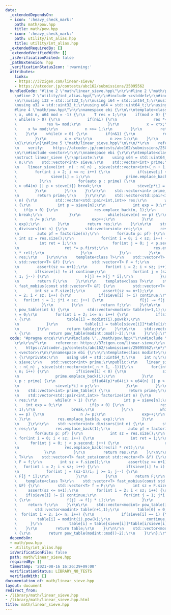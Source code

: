 ```yaml
---
data:
  _extendedDependsOn:
  - icon: ':heavy_check_mark:'
    path: math/pow.hpp
    title: math/pow.hpp
  - icon: ':heavy_check_mark:'
    path: utility/int_alias.hpp
    title: utility/int_alias.hpp
  _extendedRequiredBy: []
  _extendedVerifiedWith: []
  _isVerificationFailed: false
  _pathExtension: hpp
  _verificationStatusIcon: ':warning:'
  attributes:
    links:
    - https://37zigen.com/linear-sieve/
    - https://atcoder.jp/contests/abc162/submissions/25095562
  bundledCode: "#line 2 \"math/linear_sieve.hpp\"\n\r\n#line 2 \"math/pow.hpp\"\n\r\
    \n#line 2 \"utility/int_alias.hpp\"\n\r\n#include <cstddef>\r\n#include <cstdint>\r\
    \n\r\nusing i32 = std::int32_t;\r\nusing i64 = std::int64_t;\r\nusing u16 = std::uint16_t;\r\
    \nusing u32 = std::uint32_t;\r\nusing u64 = std::uint64_t;\r\nusing usize = std::size_t;\n\
    #line 4 \"math/pow.hpp\"\n\r\nnamespace ebi {\r\n\r\ntemplate<class T>\r\nT pow(T\
    \ x, u64 n, u64 mod = -1) {\r\n    T res = 1;\r\n    if(mod > 0) {\r\n       \
    \ while(n > 0) {\r\n            if(n&1) {\r\n                res *= x;\r\n   \
    \             res %= mod;\r\n            }\r\n            x = x*x;\r\n       \
    \     x %= mod;\r\n            n >>= 1;\r\n        }\r\n        return res;\r\n\
    \    }\r\n    while(n > 0) {\r\n        if(n&1) {\r\n            res *= x;\r\n\
    \        }\r\n        x = x*x;\r\n        n >>= 1;\r\n    }\r\n    return res;\r\
    \n}\r\n\r\n}\n#line 5 \"math/linear_sieve.hpp\"\n\r\n/*\r\n    reference: https://37zigen.com/linear-sieve/\r\
    \n    verify:    https://atcoder.jp/contests/abc162/submissions/25095562\r\n*/\r\
    \n\r\n#include <vector>\r\n\r\nnamespace ebi {\r\n\r\ntemplate<class modint>\r\
    \nstruct linear_sieve {\r\nprivate:\r\n    using u64 = std::uint64_t;\r\n    int\
    \ n;\r\n    std::vector<int> sieve;\r\n    std::vector<int> prime;\r\npublic:\r\
    \n    linear_sieve(int _n) : n(_n) , sieve(std::vector<int>(_n + 1, -1)){\r\n\
    \        for(int i = 2; i <= n; i++) {\r\n            if(sieve[i] < 0) {\r\n \
    \               sieve[i] = i;\r\n                prime.emplace_back(i);\r\n  \
    \          }\r\n            for(auto p : prime) {\r\n                if(u64(p)*u64(i)\
    \ > u64(n) || p > sieve[i]) break;\r\n                sieve[p*i] = p;\r\n    \
    \        }\r\n        }\r\n    }\r\n\r\n    std::vector<int> prime_table() {\r\
    \n        return prime;\r\n    }\r\n\r\n    std::vector<std::pair<int,int>> factorize(int\
    \ n) {\r\n        std::vector<std::pair<int,int>> res;\r\n        while(n > 1)\
    \ {\r\n            int p = sieve[n];\r\n            int exp = 0;\r\n         \
    \   if(p < 0) {\r\n                res.emplace_back(n, 1);\r\n               \
    \ break;\r\n            }\r\n            while(sieve[n] == p) {\r\n          \
    \      n /= p;\r\n                exp++;\r\n            }\r\n            res.emplace_back(p,\
    \ exp);\r\n        }\r\n        return res;\r\n    }\r\n\r\n    std::vector<int>\
    \ divisors(int n) {\r\n        std::vector<int> res;\r\n        res.emplace_back(1);\r\
    \n        auto pf = factorize(n);\r\n        for(auto p: pf) {\r\n           \
    \ int sz = res.size();\r\n            for(int i = 0; i < sz; i++) {\r\n      \
    \          int ret = 1;\r\n                for(int j = 0; j < p.second; j++) {\r\
    \n                    ret *= p.first;\r\n                    res.emplace_back(res[i]\
    \ * ret);\r\n                }\r\n            }\r\n        }\r\n        return\
    \ res;\r\n    }\r\n\r\n    template<class T>\r\n    std::vector<T> fast_zeta(const\
    \ std::vector<T> &f) {\r\n        std::vector<T> F = f;\r\n        int sz = f.size();\r\
    \n        assert(sz <= n+1);\r\n        for(int i = 2; i < sz; i++) {\r\n    \
    \        if(sieve[i] != i) continue;\r\n            for(int j = (sz-1)/i; j >=\
    \ 1; j--) {\r\n                F[j] += F[j * i];\r\n            }\r\n        }\r\
    \n        return F;\r\n    }\r\n\r\n    template<class T>\r\n    std::vector<T>\
    \ fast_mobius(const std::vector<T> &F) {\r\n        std::vector<T> f = F;\r\n\
    \        int sz = F.size();\r\n        assert(sz <= n+1);\r\n        for(int i\
    \ = 2; i < sz; i++) {\r\n            if(sieve[i] != i) continue;\r\n         \
    \   for(int j = 1; j*i < sz; j++) {\r\n                f[j] -= f[j * i];\r\n \
    \           }\r\n        }\r\n        return f;\r\n    }\r\n\r\n    std::vector<modint>\
    \ pow_table(int k) {\r\n        std::vector<modint> table(n+1,1);\r\n        table[0]\
    \ = 0;\r\n        for(int i = 2; i<= n; i++) {\r\n            if(sieve[i] == i)\
    \ {\r\n                table[i] = modint(i).pow(k);\r\n                continue;\r\
    \n            }\r\n            table[i] = table[sieve[i]]*table[i/sieve[i]];\r\
    \n        }\r\n        return table;\r\n    }\r\n\r\n    std::vector<modint> inv_table()\
    \ {\r\n        return pow_table(modint::mod()-2);\r\n    }\r\n};\r\n\r\n}\r\n"
  code: "#pragma once\r\n\r\n#include \"../math/pow.hpp\"\r\n#include \"../utility/int_alias.hpp\"\
    \r\n\r\n/*\r\n    reference: https://37zigen.com/linear-sieve/\r\n    verify:\
    \    https://atcoder.jp/contests/abc162/submissions/25095562\r\n*/\r\n\r\n#include\
    \ <vector>\r\n\r\nnamespace ebi {\r\n\r\ntemplate<class modint>\r\nstruct linear_sieve\
    \ {\r\nprivate:\r\n    using u64 = std::uint64_t;\r\n    int n;\r\n    std::vector<int>\
    \ sieve;\r\n    std::vector<int> prime;\r\npublic:\r\n    linear_sieve(int _n)\
    \ : n(_n) , sieve(std::vector<int>(_n + 1, -1)){\r\n        for(int i = 2; i <=\
    \ n; i++) {\r\n            if(sieve[i] < 0) {\r\n                sieve[i] = i;\r\
    \n                prime.emplace_back(i);\r\n            }\r\n            for(auto\
    \ p : prime) {\r\n                if(u64(p)*u64(i) > u64(n) || p > sieve[i]) break;\r\
    \n                sieve[p*i] = p;\r\n            }\r\n        }\r\n    }\r\n\r\
    \n    std::vector<int> prime_table() {\r\n        return prime;\r\n    }\r\n\r\
    \n    std::vector<std::pair<int,int>> factorize(int n) {\r\n        std::vector<std::pair<int,int>>\
    \ res;\r\n        while(n > 1) {\r\n            int p = sieve[n];\r\n        \
    \    int exp = 0;\r\n            if(p < 0) {\r\n                res.emplace_back(n,\
    \ 1);\r\n                break;\r\n            }\r\n            while(sieve[n]\
    \ == p) {\r\n                n /= p;\r\n                exp++;\r\n           \
    \ }\r\n            res.emplace_back(p, exp);\r\n        }\r\n        return res;\r\
    \n    }\r\n\r\n    std::vector<int> divisors(int n) {\r\n        std::vector<int>\
    \ res;\r\n        res.emplace_back(1);\r\n        auto pf = factorize(n);\r\n\
    \        for(auto p: pf) {\r\n            int sz = res.size();\r\n           \
    \ for(int i = 0; i < sz; i++) {\r\n                int ret = 1;\r\n          \
    \      for(int j = 0; j < p.second; j++) {\r\n                    ret *= p.first;\r\
    \n                    res.emplace_back(res[i] * ret);\r\n                }\r\n\
    \            }\r\n        }\r\n        return res;\r\n    }\r\n\r\n    template<class\
    \ T>\r\n    std::vector<T> fast_zeta(const std::vector<T> &f) {\r\n        std::vector<T>\
    \ F = f;\r\n        int sz = f.size();\r\n        assert(sz <= n+1);\r\n     \
    \   for(int i = 2; i < sz; i++) {\r\n            if(sieve[i] != i) continue;\r\
    \n            for(int j = (sz-1)/i; j >= 1; j--) {\r\n                F[j] +=\
    \ F[j * i];\r\n            }\r\n        }\r\n        return F;\r\n    }\r\n\r\n\
    \    template<class T>\r\n    std::vector<T> fast_mobius(const std::vector<T>\
    \ &F) {\r\n        std::vector<T> f = F;\r\n        int sz = F.size();\r\n   \
    \     assert(sz <= n+1);\r\n        for(int i = 2; i < sz; i++) {\r\n        \
    \    if(sieve[i] != i) continue;\r\n            for(int j = 1; j*i < sz; j++)\
    \ {\r\n                f[j] -= f[j * i];\r\n            }\r\n        }\r\n   \
    \     return f;\r\n    }\r\n\r\n    std::vector<modint> pow_table(int k) {\r\n\
    \        std::vector<modint> table(n+1,1);\r\n        table[0] = 0;\r\n      \
    \  for(int i = 2; i<= n; i++) {\r\n            if(sieve[i] == i) {\r\n       \
    \         table[i] = modint(i).pow(k);\r\n                continue;\r\n      \
    \      }\r\n            table[i] = table[sieve[i]]*table[i/sieve[i]];\r\n    \
    \    }\r\n        return table;\r\n    }\r\n\r\n    std::vector<modint> inv_table()\
    \ {\r\n        return pow_table(modint::mod()-2);\r\n    }\r\n};\r\n\r\n}\r\n"
  dependsOn:
  - math/pow.hpp
  - utility/int_alias.hpp
  isVerificationFile: false
  path: math/linear_sieve.hpp
  requiredBy: []
  timestamp: '2021-08-16 16:26:29+09:00'
  verificationStatus: LIBRARY_NO_TESTS
  verifiedWith: []
documentation_of: math/linear_sieve.hpp
layout: document
redirect_from:
- /library/math/linear_sieve.hpp
- /library/math/linear_sieve.hpp.html
title: math/linear_sieve.hpp
---
```

